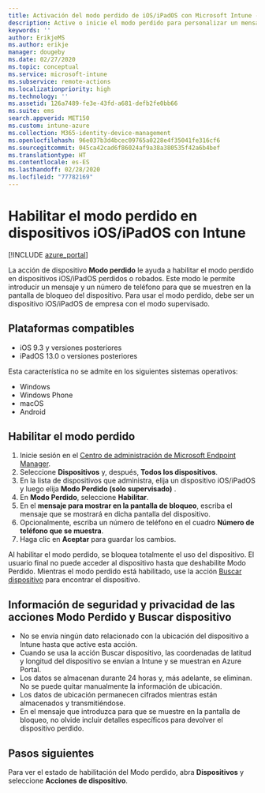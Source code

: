 ```yaml
---
title: Activación del modo perdido de iOS/iPadOS con Microsoft Intune - Azure | Microsoft Docs
description: Active o inicie el modo perdido para personalizar un mensaje que se mostrará en la pantalla de bloqueo de un dispositivo iOS/iPadOS perdido o robado mediante Microsoft Intune. Además, puede obtener detalles sobre la información de privacidad y seguridad al usar la acción de modo perdido.
keywords: ''
author: ErikjeMS
ms.author: erikje
manager: dougeby
ms.date: 02/27/2020
ms.topic: conceptual
ms.service: microsoft-intune
ms.subservice: remote-actions
ms.localizationpriority: high
ms.technology: ''
ms.assetid: 126a7489-fe3e-43fd-a681-defb2fe0bb66
ms.suite: ems
search.appverid: MET150
ms.custom: intune-azure
ms.collection: M365-identity-device-management
ms.openlocfilehash: 96e037b3d4bcec09765a0228e4f35041fe316cf6
ms.sourcegitcommit: 045ca42cad6f86024af9a38a380535f42a6b4bef
ms.translationtype: HT
ms.contentlocale: es-ES
ms.lasthandoff: 02/28/2020
ms.locfileid: "77782169"
---
```

# <a name="enable-lost-mode-on-iosipados-devices-with-intune"></a>Habilitar el modo perdido en dispositivos iOS/iPadOS con Intune

[!INCLUDE [azure_portal](../includes/azure_portal.md)]

La acción de dispositivo **Modo perdido** le ayuda a habilitar el modo perdido en dispositivos iOS/iPadOS perdidos o robados. Este modo le permite introducir un mensaje y un número de teléfono para que se muestren en la pantalla de bloqueo del dispositivo. Para usar el modo perdido, debe ser un dispositivo iOS/iPadOS de empresa con el modo supervisado.

## <a name="supported-platforms"></a>Plataformas compatibles

- iOS 9.3 y versiones posteriores
- iPadOS 13.0 o versiones posteriores

Esta característica no se admite en los siguientes sistemas operativos: 
- Windows
- Windows Phone
- macOS
- Android

## <a name="enable-lost-mode"></a>Habilitar el modo perdido

1. Inicie sesión en el [Centro de administración de Microsoft Endpoint Manager](https://go.microsoft.com/fwlink/?linkid=2109431).
3. Seleccione **Dispositivos** y, después, **Todos los dispositivos**.
4. En la lista de dispositivos que administra, elija un dispositivo iOS/iPadOS y luego elija **Modo Perdido (solo supervisado)** .
5. En **Modo Perdido**, seleccione **Habilitar**.
6. En el **mensaje para mostrar en la pantalla de bloqueo**, escriba el mensaje que se mostrará en dicha pantalla del dispositivo.
7. Opcionalmente, escriba un número de teléfono en el cuadro **Número de teléfono que se muestra**.
6. Haga clic en **Aceptar** para guardar los cambios.

Al habilitar el modo perdido, se bloquea totalmente el uso del dispositivo. El usuario final no puede acceder al dispositivo hasta que deshabilite Modo Perdido. Mientras el modo perdido está habilitado, use la acción [Buscar dispositivo](device-locate.md) para encontrar el dispositivo.

## <a name="security-and-privacy-information-for-the-lost-mode-and-locate-device-actions"></a>Información de seguridad y privacidad de las acciones Modo Perdido y Buscar dispositivo
- No se envía ningún dato relacionado con la ubicación del dispositivo a Intune hasta que active esta acción.
- Cuando se usa la acción Buscar dispositivo, las coordenadas de latitud y longitud del dispositivo se envían a Intune y se muestran en Azure Portal.
- Los datos se almacenan durante 24 horas y, más adelante, se eliminan. No se puede quitar manualmente la información de ubicación.
- Los datos de ubicación permanecen cifrados mientras están almacenados y transmitiéndose.
- En el mensaje que introduzca para que se muestre en la pantalla de bloqueo, no olvide incluir detalles específicos para devolver el dispositivo perdido.

## <a name="next-steps"></a>Pasos siguientes

Para ver el estado de habilitación del Modo perdido, abra **Dispositivos** y seleccione **Acciones de dispositivo**.
